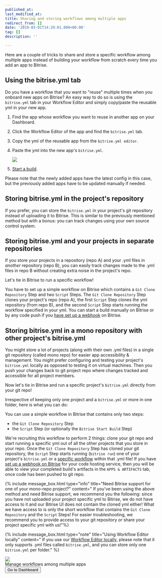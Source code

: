 ```yaml
---
published_at:
last_modified_at:
title: Sharing and storing workflows among multiple apps
redirect_from: []
date: '2019-03-01T14:20:01.000+00:00'
tag: []
description: ''

---
```

Here are a couple of tricks to share and store a specific workflow among multiple apps instead of building your workflow from scratch every time you add an app to Bitrise.

## Using the bitrise.yml tab

Do you have a workflow that you want to "reuse" multiple times when you onboard new apps on Bitrise? An easy way to do so is using the `bitrise.yml` tab in your Workflow Editor and simply copy/paste the reusable yml in your new app.

1. Find the app whose workflow you want to reuse in another app on your Dashboard.
2. Click the Workflow Editor of the app and find the `bitrise.yml` tab.
3. Copy the yml of the reusable app from the `bitrise.yml editor`.
4. Paste the yml into the new app's `bitrise.yml`.

   ![](/img/bitrise-yml-tab-2.png)
5. [Start a build](/builds/Starting-builds-manually/).

Please note that the newly added apps have the latest config in this case, but the previously added apps have to be updated manually if needed.

## Storing bitrise.yml in the project's repository

If you prefer, you can store the `bitrise.yml` in your project's git repository instead of uploading it to Bitrise. This is similar to the previously mentioned method but with a bonus: you can track changes using your own source control system.

## Storing bitrise.yml and your projects in separate repositories

If you store your projects in a repository (repo A) and your .yml files in _another_ repository (repo B), you can easily track changes made to the .yml files in repo B without creating extra noise in the project's repo.

Let's tie in Bitrise to run a specific workflow!

You have to set up a simple workflow on Bitrise which contains a `Git Clone Repository` Step and two `Script` Steps. The `Git Clone Repository` Step clones your project's repo (repo A), the first `Script` Step clones the yml repository (from repo B), and the second `Script` Step starts running the workflow specified in your yml. You can start a build manually on Bitrise or by any code push if you [have set up a webhook](https://devcenter.bitrise.io/webhooks/index/) on Bitrise.

## Storing bitrise.yml in a mono repository with other project's bitrise.yml

You might store a lot of projects (along with their own .yml files) in a single git repository (called mono repo) for easier app accessibility & management. You might prefer configuring and testing your project's `bitrise.yml` locally as opposed to testing it on virtual machines. Then you push your changes back to git project repo where changes tracked and accessible for all project members.

Now let's tie in Bitrise and run a specific project's `bitrise.yml` directly from your git repo!

Irrespective of keeping only one project and a `bitrise.yml` or more in one folder, here is what you can do:

You can use a simple workflow in Bitrise that contains only two steps:

* the `Git Clone Repository` Step
* the  `Script` Step (or optionally the `Bitrise Start Build` Step)

We're recruiting this workflow to perform 2 things: clone your git repo and start running a specific yml out of all the other projects that you store in your repo. Once the `Git Clone Repository` Step has cloned your git repository, the `Script` Step starts running (`bitrise run`) one of your project's `bitrise.yml` or a [specific workflow](/bitrise-cli/workflows/) within that .yml file! If you have [set up a webhook on Bitrise](/webhooks/index/) for your code hosting service, then you will be able to view your completed build's artifacts in the `APPS & ARTIFACTS` tab, once code has been pushed to git repo.

{% include message_box.html type="info" title="Need Bitrise support for one of your mono-repo project?" content=" If you've been using the above method and need Bitrise support, we recommend you the following: since you have not uploaded your project specific yml to Bitrise, we do not have access to it and our Bitrise UI does not contain the cloned yml either! What we have access to is only the short workflow that contains the `Git Clone Repository` and the `Script` Steps! For easier troubleshooting, we recommend you to provide access to your git repository _or_ share your project specific yml with us!"%}

{% include message_box.html type="note" title="Using Workflow Editor locally" content=" If you use our [Workflow Editor locally](https://github.com/bitrise-io/bitrise-workflow-editor), please note that it only supports .yml files called `bitrise.yml`, and you can store only one `bitrise.yml` per folder." %}

<div class="banner">
	<img src="/assets/images/banner-bg-888x170.png" style="border: none;">
	<div class="deploy-text">Manage workflows among multiple apps</div>
	<a target="_blank" href="https://app.bitrise.io/dashboard/builds"><button class="button">Go to Dashboard</button></a>
</div>